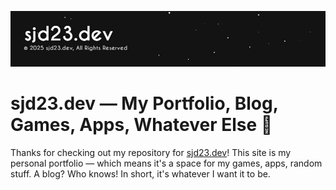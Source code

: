 ![Banner](assets/images/readme-banner.png)
# sjd23.dev — My Portfolio, Blog, Games, Apps, Whatever Else 🤷
Thanks for checking out my repository for [sjd23.dev](http://sjd23.dev)!
This site is my personal portfolio — which means it's a space for my games, apps, random stuff. A blog? Who knows!
In short, it's whatever I want it to be.